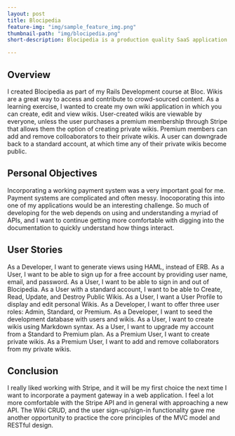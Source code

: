 ```yaml
---
layout: post
title: Blocipedia
feature-img: "img/sample_feature_img.png"
thumbnail-path: "img/blocipedia.png"
short-description: Blocipedia is a production quality SaaS application that allows users to create their own wikis.

---
```

## Overview

I created Blocipedia as part of my Rails Development course at Bloc.  Wikis are a great way to access and contribute to crowd-sourced content.  As a learning exercise, I wanted to create my own wiki application in which you can create, edit and view wikis.  User-created wikis are viewable by everyone, unless the user purchases a premium membership through Stripe that allows them the option of creating private wikis.  Premium members can add and remove colloaborators to their private wikis.  A user can downgrade back to a standard account, at which time any of their private wikis become public.

## Personal Objectives

Incorporating a working payment system was a very important goal for me.  Payment systems are complicated and often messy.  Inocoporating this into one of my applications would be an interesting challenge.  So much of developing for the web depends on using and understanding a myriad of APIs, and I want to continue getting more comfortable with digging into the documentation to quickly understand how things interact.

## User Stories

As a Developer, I want to generate views using HAML, instead of ERB.
As a User, I want to be able to sign up for a free account by providing user name, email, and password.
As a User, I want to be able to sign in and out of Blocipedia.
As a User with a standard account, I want to be able to Create, Read, Update, and Destroy Public Wikis.
As a User, I want a User Profile to display and edit personal Wikis.
As a Developer, I want to offer three user roles: Admin, Standard, or Premium.
As a Developer, I want to seed the development database with users and wikis.
As a User, I want to create wikis using Markdown syntax.
As a User, I want to upgrade my account from a Standard to Premium plan.
As a Premium User, I want to create private wikis.
As a Premium User, I want to add and remove collaborators from my private wikis.

## Conclusion

I really liked working with Stripe, and it will be my first choice the next time I want to incorporate a payment gateway in a web application. I feel a lot more comfortable with the Stripe API and in general with approaching a new API.  The Wiki CRUD, and the user sign-up/sign-in functionality gave me another opportunity to practice the core principles of the MVC model and RESTful design.
